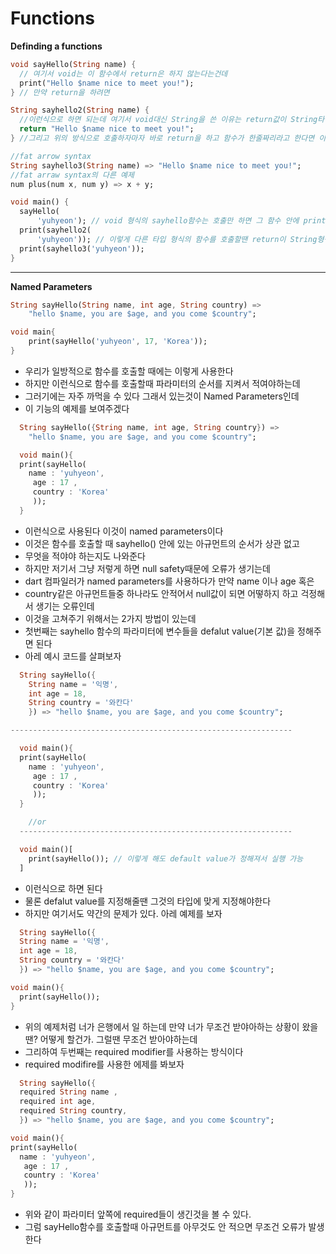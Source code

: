 # **Functions**

**Definding a functions**

~~~dart
void sayHello(String name) {
  // 여기서 void는 이 함수에서 return은 하지 않는다는건데
  print("Hello $name nice to meet you!");
} // 만약 return을 하려면

String sayhello2(String name) {
  //이런식으로 하면 되는데 여기서 void대신 String을 쓴 이유는 return값이 String타입이기 때문이다 만약 당신이 int타입을 return 한다면 String이 아닌 int가 void 대신 와야한다
  return "Hello $name nice to meet you!";
} //그리고 위의 방식으로 호출하자마자 바로 return을 하고 함수가 한줄짜리라고 한다면 이 방식 말고도 fat arrow syntax라는 방식으로 할 수 있다

//fat arrow syntax
String sayhello3(String name) => "Hello $name nice to meet you!";
//fat arraw syntax의 다른 예제
num plus(num x, num y) => x + y;

void main() {
  sayHello(
      'yuhyeon'); // void 형식의 sayhello함수는 호출만 하면 그 함수 안에 print가 있기때문에 따로 print를 안해줘도 되지만
  print(sayhello2(
      'yuhyeon')); // 이렇게 다른 타입 형식의 함수를 호출할땐 return이 String형식의 문장이기 때문에 return값을 출력하기 위해서 print를 사용했다
  print(sayhello3('yuhyeon'));
}
~~~

---

**Named Parameters**

~~~dart
String sayHello(String name, int age, String country) =>
    "hello $name, you are $age, and you come $country";

void main{
    print(sayHello('yuhyeon', 17, 'Korea'));  
}
~~~

- 우리가 일방적으로 함수를 호출할 때에는 이렇게 사용한다 
- 하지만 이런식으로 함수를 호출할때 파라미터의 순서를 지켜서 적여야하는데
- 그러기에는 자주 까먹을 수 있다 그래서 있는것이 Named Parameters인데 
- 이 기능의 예제를 보여주겠다 

~~~dart
  String sayHello({String name, int age, String country}) => 
    "hello $name, you are $age, and you come $country";

  void main(){
  print(sayHello(
    name : 'yuhyeon',
     age : 17 , 
     country : 'Korea'
     ));
  }
  ~~~


- 이런식으로 사용된다 이것이 named parameters이다 
- 이것은 함수를 호출할 때 sayhello() 안에 있는 아규먼트의 순서가 상관 없고 
- 무엇을 적야야 하는지도 나와준다 
- 하지만 저기서 그냥 저렇게 하면 null safety때문에 오류가 생기는데 
- dart 컴파일러가 named parameters를 사용하다가 만약 name 이나 age 혹은     
- country같은 아규먼트들중 하나라도 안적어서 null값이 되면 어떻하지 하고 걱정해서 생기는 오류인데 
- 이것을 고쳐주기 위해서는 2가지 방법이 있는데  
- 첫번째는 sayhello 함수의 파라미터에 변수들을 defalut value(기본 값)을 정해주면 된다 
- 아레 예시 코드를 살펴보자 

~~~ dart
  String sayHello({
    String name = '익명', 
    int age = 18, 
    String country = '와칸다'
    }) => "hello $name, you are $age, and you come $country";

---------------------------------------------------------------

  void main(){
  print(sayHello(
    name : 'yuhyeon',
     age : 17 , 
     country : 'Korea'
     ));
  }

    //or
  -------------------------------------------------------------

  void main()[
    print(sayHello()); // 이렇게 해도 default value가 정해져서 실행 가능 
  ]
  ~~~
  - 이런식으로 하면 된다 
  - 물론 defalut value를 지정해줄땐 그것의 타입에 맞게 지정해야한다
  - 하지만 여기서도 약간의 문제가 있다. 아레 예제를 보자 

  ~~~ dart
    String sayHello({
    String name = '익명', 
    int age = 18, 
    String country = '와칸다'
    }) => "hello $name, you are $age, and you come $country";

  void main(){
    print(sayHello());
  }

  ~~~
  - 위의 예제처럼 너가 은행에서 일 하는데 만약 너가 무조건 받야아하는 상황이 왔을땐? 어떻게 할건가. 그럴땐 무조건 받아야하는데 
  - 그리하여 두번째는 required modifier를 사용하는 방식이다   
  - required modifire를 사용한 에제를 봐보자 

  ~~~dart
    String sayHello({
    required String name , 
    required int age, 
    required String country,
    }) => "hello $name, you are $age, and you come $country";

  void main(){
  print(sayHello(
    name : 'yuhyeon',
     age : 17 , 
     country : 'Korea'
     ));
  }
  ~~~
  - 위와 같이 파라미터 앞쪽에 required들이 생긴것을 볼 수 있다.
  - 그럼 sayHello함수를 호출할때 아규먼트를 아무것도 안 적으면 무조건 오류가 발생한다 
